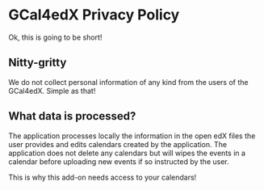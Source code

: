 # GCal4edX Privacy Policy
Ok, this is going to be short!

## Nitty-gritty
We do not collect personal information of any kind from the users of the GCal4edX. Simple as that!

## What data is processed?
The application processes locally the information in the open edX files the user provides and edits calendars created by the application.
The application does not delete any calendars but will wipes the events in a calendar before uploading new events if so instructed by the user.

This is why this add-on needs access to your calendars!